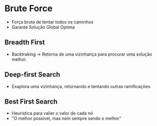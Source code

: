 # Brute Force

 - Força bruta de tentar todos os caminhos
 - Garante Solução Global Optima

## Breadth First

 - Backtraking -> Retorna de uma vizinhança para procurar uma solução melhor.

## Deep-first Search

 - Exaplora uma vizinhança, retornando e tentando outras ramificações

## Best First Search

 - Heuristica para valiar o valor de cada nó
 - "O melhor possível, mas nem sempre sendo o melhor"